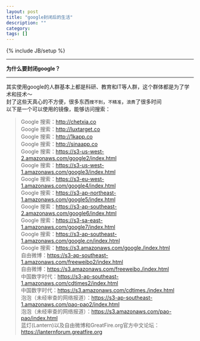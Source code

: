 ```yaml
---
layout: post
title: "google封闭后的生活"
description: ""
category: 
tags: []
---
```

{% include JB/setup %}

***
**为什么要封闭google？**        
***         
其实使用google的人群基本上都是科研、教育和IT等人群，这个群体都是为了学术和技术～        
封了这些天真心的不方便，很多东西`搜不到`，`不精准`，`浪费`了很多时间     
以下是一个可以使用的镜像，能够访问搜索：

> Google 搜索：http://chetxia.co      
> Google 搜索：http://luxtarget.co       
> Google 搜索：http://1kapp.co       
> Google 搜索：http://sinaapp.co      
> Google 搜索：https://s3-us-west-2.amazonaws.com/google2/index.html         
> Google 搜索：https://s3-us-west-1.amazonaws.com/google3/index.html      
> Google 搜索：https://s3-eu-west-1.amazonaws.com/google4/index.html       
> Google 搜索：https://s3-ap-northeast-1.amazonaws.com/google5/index.html        
> Google 搜索：https://s3-ap-southeast-2.amazonaws.com/google6/index.html    
> Google 搜索：https://s3-sa-east-1.amazonaws.com/google7/index.html     
> Google 搜索：https://s3-ap-southeast-1.amazonaws.com/google.cn/index.html         
> Google 搜索：https://s3.amazonaws.com/google./index.html       
> 自由微博：https://s3-ap-southeast-1.amazonaws.com/freeweibo2/index.html       
> 自由微博：https://s3.amazonaws.com/freeweibo./index.html      
> 中国数字时代：https://s3-ap-southeast-1.amazonaws.com/cdtimes2/index.html      
> 中国数字时代：https://s3.amazonaws.com/cdtimes./index.html      
> 泡泡（未经审查的网络报道）：https://s3-ap-southeast-1.amazonaws.com/pao-pao2/index.html       
> 泡泡（未经审查的网络报道）：https://s3.amazonaws.com/pao-pao/index.html       
> 蓝灯(Lantern)以及自由微博和GreatFire.org官方中文论坛：https://lanternforum.greatfire.org           
